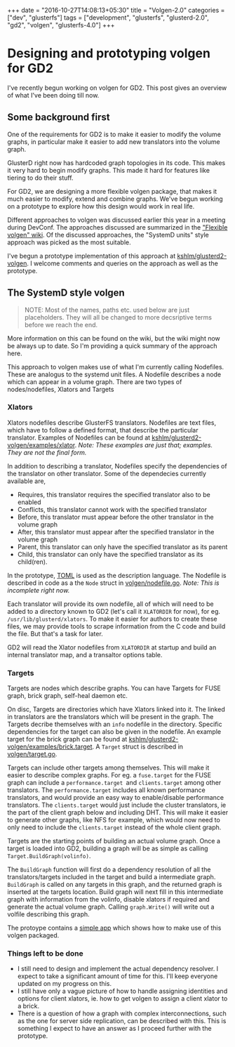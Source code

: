 +++
date = "2016-10-27T14:08:13+05:30"
title = "Volgen-2.0"
categories = ["dev", "glusterfs"]
tags = ["development", "glusterfs", "glusterd-2.0", "gd2", "volgen", "glusterfs-4.0"]
+++

# Designing and prototyping volgen for GD2

I've recently begun working on volgen for GD2. This post gives an overview of what I've been doing till now.

## Some background first

One of the requirements for GD2 is to make it easier to modify the volume graphs, in particular make it easier to add new translators into the volume graph.

GlusterD right now has hardcoded graph topologies in its code. This makes it very hard to begin modify graphs. This made it hard for features like tiering to do their stuff.

For GD2, we are designing a more flexible volgen package, that makes it much easier to modify, extend and combine graphs. We've begun working on a prototype to explore how this design would work in real life.

Different approaches to volgen was discussed earlier this year in a meeting during DevConf. The approaches discussed are summarized in the ["Flexible volgen" wiki][1].  Of the discussed approaches, the "SystemD units" style approach was picked as the most suitable.

I've begun a prototype implementation of this approach at [kshlm/glusterd2-volgen][2]. I welcome comments and queries on the approach as well as the prototype.

## The SystemD style volgen

> NOTE: Most of the names, paths etc. used below are just placeholders. They will all be changed to more decsriptive terms before we reach the end.

More information on this can be found on the wiki, but the wiki might now be always up to date. So I'm providing a quick summary of the approach here.

This approach to volgen makes use of what I'm currently calling Nodefiles. These are analogus to the systemd unit files. A Nodefile describes a node which can appear in a volume graph.
There are two types of nodes/nodefiles, Xlators and Targets

### Xlators

Xlators nodefiles describe GlusterFS translators. Nodefiles are text files, which have to follow a defined format, that describe the particular translator. Examples of Nodefiles can be found at [kshlm/glusterd2-volgen/examples/xlator][3]. _Note: These examples are just that; examples. They are not the final form._

In addition to describing a translator, Nodefiles specify the dependencies of the translator on other translator. Some of the dependecies currently available are,
- Requires, this translator requires the specified translator also to be enabled
- Conflicts, this translator cannot work with the specified translator
- Before, this translator must appear before the other translator in the volume graph
- After, this translator must appear after the specified translator in the volume graph
- Parent, this translator can only have the specified translator as its parent
- Child, this translator can only have the specified translator as its child(ren).

In the prototype, [TOML][4] is used as the description language. The Nodefile is described in code as a the `Node` struct in [volgen/nodefile.go][5]. _Note: This is incomplete right now._

Each translator will provide its own nodefile, all of which will need to be added to a directory known to GD2 (let's call it `XLATORDIR` for now), for eg. `/usr/lib/glusterd/xlators`.
To make it easier for authors to create these files, we may provide tools to scrape information from the C code and build the file. But that's a task for later.

GD2 will read the Xlator nodefiles from `XLATORDIR` at startup and build an internal translator map, and a transaltor options table.

### Targets

Targets are nodes which describe graphs. You can have Targets for FUSE graph, brick graph, self-heal daemon etc.

On disc, Targets are directories which have Xlators linked into it. The linked in translators are the translators which will be present in the graph. The Targets decribe themselves with an `info` nodefile in the directory. Specific dependencies for the target can also be given in the nodefile. An example target for the brick graph can be found at [kshlm/glusterd2-volgen/examples/brick.target][6]. A `Target` struct is described in [volgen/target.go][7].

Targets can include other targets among themselves. This will make it easier to describe complex graphs. For eg. a `fuse.target` for the FUSE graph can include a `performance.target `and `clients.target` among other translators. The `performance.target` includes all known performance translators, and would provide an easy way to enable/disable performance translators. The `clients.target` would just include the cluster translators, ie the part of the client graph below and including DHT. This will make it easier to generate other graphs, like NFS for example, which would now need to only need to include the `clients.target` instead of the whole client graph.

Targets are the starting points of building an actual volume graph. Once a target is loaded into GD2, building a graph will be as simple as calling `Target.BuildGraph(volinfo)`.

The `BuildGraph` function will first do a dependency resolution of all the translators/targets included in the target and build a intermediate graph. `BuildGraph` is called on any targets in this graph, and the returned graph is inserted at the targets location. Build graph will next fill in this intermediate graph with information from the volinfo, disable xlators if required and generate the actual volume graph. Calling `graph.Write()` will write out a volfile describing this graph.

The protoype contains a [simple app][8] which shows how to make use of this volgen packaged.

### Things left to be done

- I still need to design and implement the actual dependency resolver. I expect to take a significant amount of time for this. I'll keep everyone updated on my progress on this.
- I still have only a vague picture of how to handle assigning identities and options for client xlators, ie. how to get volgen to assign a client xlator to a brick.
- There is a question of how a graph with complex interconnections, such as the one for server side replication, can be described with this. This is something I expect to have an answer as I proceed further with the prototype.


[1]: https://github.com/gluster/glusterd2/wiki/Flexible-volgen
[2]: https://github.com/kshlm/glusterd2-volgen
[3]: https://github.com/kshlm/glusterd2-volgen/tree/volgen-systemd-style/examples/xlators
[4]: https://github.com/toml-lang/toml/blob/master/versions/en/toml-v0.4.0.md
[5]: https://github.com/kshlm/glusterd2-volgen/blob/volgen-systemd-style/volgen/nodefile.go
[6]: https://github.com/kshlm/glusterd2-volgen/tree/volgen-systemd-style/examples/brick.target
[7]: https://github.com/kshlm/glusterd2-volgen/blob/volgen-systemd-style/volgen/target.go
[8]: https://github.com/kshlm/glusterd2-volgen/blob/volgen-systemd-style/main.go


